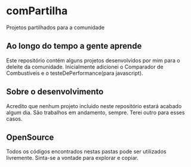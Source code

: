 # comPartilha
Projetos partilhados para a comunidade

## Ao longo do tempo a gente aprende

Este repositório contém alguns projetos desenvolvidos por mim para o deleite da comunidade. 
Inicialmente adicionei o Comparador de Combustíveis e o testeDePerformance(para javascript).

## Sobre o desenvolvimento

Acredito que nenhum projeto incluido neste repositório estará acabado algum dia. 
São trabalhos em andamento, sempre. Terei outro para esses casos. 

## OpenSource

Todos os códigos encontrados nestas pastas pode ser utilizados livremente.
Sinta-se a vontade para explorar e copiar.


